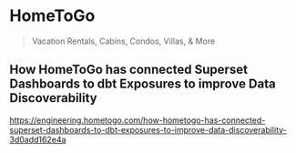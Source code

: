 # HomeToGo

> Vacation Rentals, Cabins, Condos, Villas, & More

## How HomeToGo has connected Superset Dashboards to dbt Exposures to improve Data Discoverability

https://engineering.hometogo.com/how-hometogo-has-connected-superset-dashboards-to-dbt-exposures-to-improve-data-discoverability-3d0add162e4a